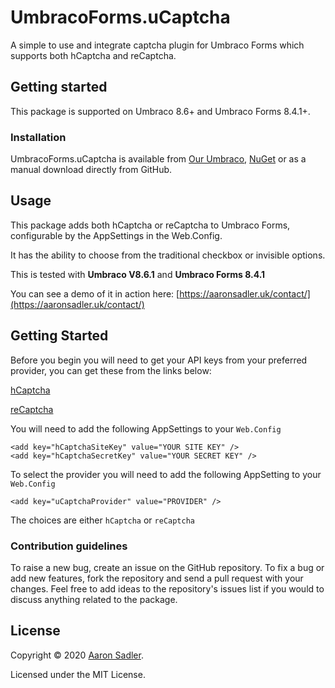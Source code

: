 # UmbracoForms.uCaptcha

A simple to use and integrate captcha plugin for Umbraco Forms which supports both hCaptcha and reCaptcha.

## Getting started

This package is supported on Umbraco 8.6+ and Umbraco Forms 8.4.1+.

### Installation

UmbracoForms.uCaptcha is available from [Our Umbraco](https://our.umbraco.com/packages/website-utilities/umbracoformsucaptcha/), [NuGet](https://www.nuget.org/packages/AaronSadler.uCaptcha) or as a manual download directly from GitHub.

## Usage

This package adds both hCaptcha or reCaptcha to Umbraco Forms, configurable by the AppSettings in the Web.Config.

It has the ability to choose from the traditional checkbox or invisible options.

This is tested with **Umbraco V8.6.1** and **Umbraco Forms 8.4.1**

You can see a demo of it in action here:
[https://aaronsadler.uk/contact/](https://aaronsadler.uk/contact/)


## Getting Started

Before you begin you will need to get your API keys from your preferred provider, you can get these from the links below:

[hCaptcha](https://hCaptcha.com/?r=0d16470cad8d)

[reCaptcha](https://www.google.com/recaptcha/about/)

You will need to add the following AppSettings to your `Web.Config`

    <add key="hCaptchaSiteKey" value="YOUR SITE KEY" />
    <add key="hCaptchaSecretKey" value="YOUR SECRET KEY" />

To select the provider you will need to add the following AppSetting to your `Web.Config`
    
    <add key="uCaptchaProvider" value="PROVIDER" />

The choices are either `hCaptcha` or `reCaptcha`

### Contribution guidelines

To raise a new bug, create an issue on the GitHub repository. To fix a bug or add new features, fork the repository and send a pull request with your changes. Feel free to add ideas to the repository's issues list if you would to discuss anything related to the package.

## License

Copyright &copy; 2020 [Aaron Sadler](https://aaronsadler.uk/).

Licensed under the MIT License.
